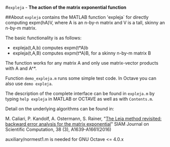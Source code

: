 #`expleja` - **The action of the matrix exponential function**

##About
`expleja` contains the MATLAB function 'expleja` for directly computing expm(hA)V, where A is an n-by-n matrix and V is a tall, skinny an n-by-m matrix.

The basic functionality is as follows:

* expleja(t,A,b) computes expm(t*A)b
* expleja(t,A,B) computes expm(t*A)B, for a skinny n-by-m matrix B

The function works for any matrix A and only use matrix-vector products with A and A^*.

Function `demo_expleja.m` runs some simple test code. In Octave you can also use `demo expleja`. 

The description of the complete interface can be found in `expleja.m` by typing `help expleja` in MATLAB or OCTAVE as well as with `Contents.m`.

Detail on the underlying algorithms can be found in:

M. Caliari, P. Kandolf, A. Ostermann, S. Rainer, "[The Leja method revisited: backward error analysis for the matrix exponential](http://epubs.siam.org/doi/abs/10.1137/15M1027620)" SIAM Journal on Scientific Computation, 38 (3), A1639-A1661(2016) 

auxiliary/normest1.m is needed for GNU Octave <= 4.0.x
